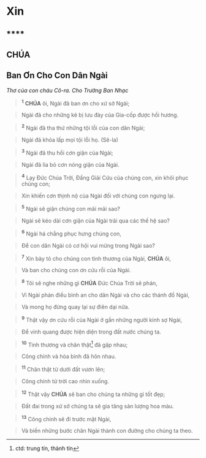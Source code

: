 # Xin

## ****

## CHÚA

## Ban Ơn Cho Con Dân Ngài
*Thơ của con cháu Cô-ra. Cho Trưởng Ban Nhạc*

> <sup><b>1</b></sup> **CHÚA** ôi, Ngài đã ban ơn cho xứ sở Ngài;
>


> Ngài đã cho những kẻ bị lưu đày của Gia-cốp được hồi hương.
>


> <sup><b>2</b></sup> Ngài đã tha thứ những tội lỗi của con dân Ngài;
>


> Ngài đã khỏa lấp mọi tội lỗi họ. (Sê-la)
>


> <sup><b>3</b></sup> Ngài đã thu hồi cơn giận của Ngài;
>


> Ngài đã lìa bỏ cơn nóng giận của Ngài.
>


> <sup><b>4</b></sup> Lạy Đức Chúa Trời, Đấng Giải Cứu của chúng con, xin khôi phục chúng con;
>


> Xin khiến cơn thịnh nộ của Ngài đối với chúng con ngưng lại.
>


> <sup><b>5</b></sup> Ngài sẽ giận chúng con mãi mãi sao?
>


> Ngài sẽ kéo dài cơn giận của Ngài trải qua các thế hệ sao?
>


> <sup><b>6</b></sup> Ngài há chẳng phục hưng chúng con,
>


> Để con dân Ngài có cơ hội vui mừng trong Ngài sao?
>


> <sup><b>7</b></sup> Xin bày tỏ cho chúng con tình thương của Ngài, **CHÚA** ôi,
>


> Và ban cho chúng con ơn cứu rỗi của Ngài.
>


> <sup><b>8</b></sup> Tôi sẽ nghe những gì **CHÚA** Đức Chúa Trời sẽ phán,
>


> Vì Ngài phán điều bình an cho dân Ngài và cho các thánh đồ Ngài,
>


> Và mong họ đừng quay lại sự điên dại nữa.
>


> <sup><b>9</b></sup> Thật vậy ơn cứu rỗi của Ngài ở gần những người kính sợ Ngài,
>


> Để vinh quang được hiện diện trong đất nước chúng ta.
>


> <sup><b>10</b></sup> Tình thương và chân thật[^1] đã gặp nhau;
>


> Công chính và hòa bình đã hôn nhau.
>


> <sup><b>11</b></sup> Chân thật từ dưới đất vươn lên;
>


> Công chính từ trời cao nhìn xuống.
>


> <sup><b>12</b></sup> Thật vậy **CHÚA** sẽ ban cho chúng ta những gì tốt đẹp;
>


> Đất đai trong xứ sở chúng ta sẽ gia tăng sản lượng hoa màu.
>


> <sup><b>13</b></sup> Công chính sẽ đi trước mặt Ngài,
>


> Và biến những bước chân Ngài thành con đường cho chúng ta theo.
>

[^1]: ctd: trung tín, thành tín